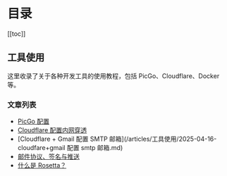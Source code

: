 # 目录

[[toc]]

## 工具使用

这里收录了关于各种开发工具的使用教程，包括 PicGo、Cloudflare、Docker 等。

### 文章列表

- [PicGo 配置](/articles/工具使用/2025-01-11-picgo配置.md)
- [Cloudflare 配置内网穿透](/articles/工具使用/2025-01-12-cloudfare配置内网穿透.md)
- [Cloudflare + Gmail 配置 SMTP 邮箱](/articles/工具使用/2025-04-16-cloudfare+gmail 配置 smtp 邮箱.md)
- [邮件协议、签名与推送](/articles/工具使用/2025-04-17-邮件协议、签名与推送.md)
- [什么是 Rosetta？](/articles/工具使用/2025-05-02-什么是Rosetta.md) 